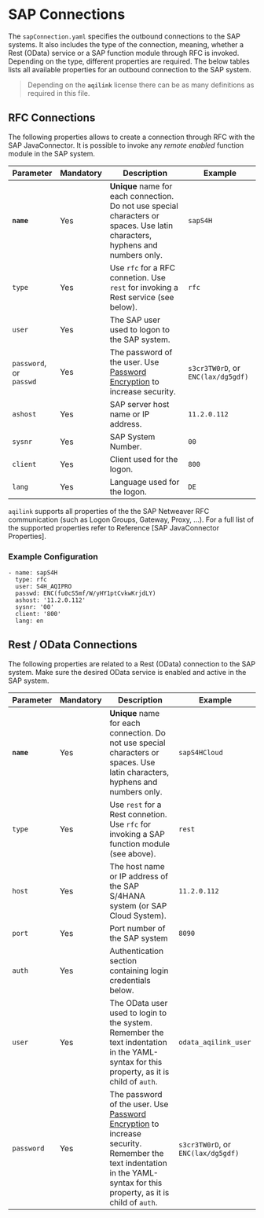 # SAP Connections

The `sapConnection.yaml` specifies the outbound connections to the SAP systems. It also includes the type of the connection, meaning, whether a Rest (OData) service or a SAP function module through RFC is invoked. Depending on the type, different properties are required. The below  tables lists all available properties for an outbound connection to the SAP system.

> Depending on the **`aqilink`** license there can be as many definitions as required in this file.

## RFC Connections
The following properties allows to create a connection through RFC with the SAP JavaConnector. It is possible to invoke any *remote enabled* function module in the SAP system. 

| Parameter      | Mandatory | Description | Example |
| ----------- | ----------- |----------- | ----------- | 
| **``name``** | Yes |   **Unique** name for each connection. Do not use special characters or spaces. Use latin characters, hyphens and numbers only. |  `sapS4H` |
| ``type`` | Yes | Use `rfc` for a RFC connetion. Use `rest` for invoking a Rest service (see below).  |  `rfc` |
| ``user`` | Yes | The SAP user used to logon to the SAP system.      | |
| ``password``, or<br/> `passwd` | Yes | The password of the user. Use [Password Encryption](/reference/password-encryption.md) to increase security.    | `s3cr3TW0rD`, or `ENC(lax/dg5gdf)`  |
| ``ashost`` | Yes | SAP server host name or IP address.    | `11.2.0.112` |
| ``sysnr`` | Yes | SAP System Number.      | `00` |
| ``client`` | Yes | Client used for the logon.      | `800` |
| ``lang`` | Yes | Language used for the logon.      | `DE` |

`aqilink` supports all properties of the the SAP Netweaver RFC communication (such as Logon Groups, Gateway, Proxy, ...). For a full list of the supported properties refer to Reference [SAP JavaConnector Properties]. 

### Example Configuration

```
- name: sapS4H
  type: rfc
  user: S4H_AQIPRO
  passwd: ENC(fu0cS5mf/W/yHY1ptCvkwKrjdLY)
  ashost: '11.2.0.112'
  sysnr: '00'
  client: '800'
  lang: en
``` 


## Rest / OData Connections
The following properties are related to a Rest (OData) connection to the SAP system. Make sure the desired OData service is enabled and active in the SAP system.

| Parameter      | Mandatory | Description | Example |
| ----------- | ----------- |----------- | ----------- | 
| **``name``** | Yes |   **Unique** name for each connection. Do not use special characters or spaces. Use latin characters, hyphens and numbers only. |  `sapS4HCloud` |
| ``type`` | Yes | Use `rest` for a Rest connetion. Use `rfc` for invoking a SAP function module (see above).  |  `rest` |
| ``host`` | Yes | The host name or IP address of the SAP S/4HANA system (or SAP Cloud System).      | `11.2.0.112`  |
| ``port`` | Yes | Port number of the SAP system  | `8090`  |
| ``auth`` | Yes | Authentication section containing login credentials below.    |  |
| ``user`` | Yes | The OData user used to login to the system. <br/>Remember the text indentation in the YAML-syntax for this property, as it is child of `auth`.      | `odata_aqilink_user` |
| ``password`` | Yes | The password of the user. Use [Password Encryption](/reference/password-encryption.md) to increase security.<br/>Remember the text indentation in the YAML-syntax for this property, as it is child of `auth`.     | `s3cr3TW0rD`, or `ENC(lax/dg5gdf)`  |
